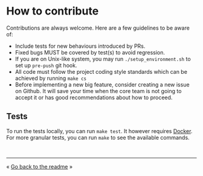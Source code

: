 # How to contribute

Contributions are always welcome. Here are a few guidelines to be aware of:
 
- Include tests for new behaviours introduced by PRs.
- Fixed bugs MUST be covered by test(s) to avoid regression.
- If you are on Unix-like system, you may run `./setup_environment.sh` to set up `pre-push` git 
  hook.
- All code must follow the project coding style standards which can be achieved by running `make cs`
- Before implementing a new big feature, consider creating a new issue on Github. It will save your 
  time when the core team is not going to accept it or has good recommendations about how to 
  proceed.
 

## Tests

To run the tests locally, you can run `make test`. It however requires [Docker][docker]. For more
granular tests, you can run `make` to see the available commands.


<br />
<hr />

« [Go back to the readme](README.md) »


[docker]: https://www.docker.com/get-docker

